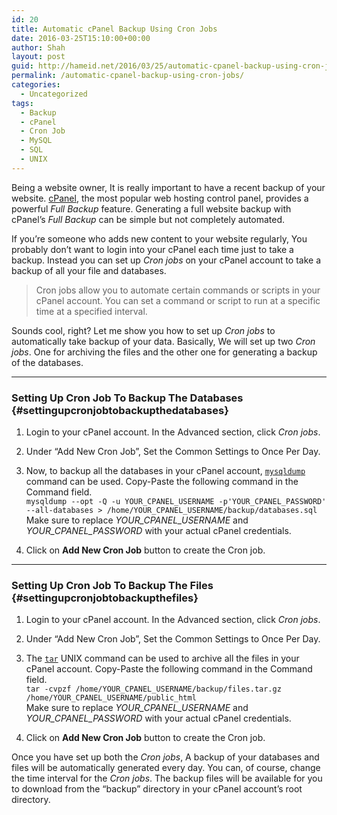 ```yaml
---
id: 20
title: Automatic cPanel Backup Using Cron Jobs
date: 2016-03-25T15:10:00+00:00
author: Shah
layout: post
guid: http://hameid.net/2016/03/25/automatic-cpanel-backup-using-cron-jobs/
permalink: /automatic-cpanel-backup-using-cron-jobs/
categories:
  - Uncategorized
tags:
  - Backup
  - cPanel
  - Cron Job
  - MySQL
  - SQL
  - UNIX
---
```

Being a website owner, It is really important to have a recent backup of your website. [cPanel](https://en.wikipedia.org/wiki/CPanel), the most popular web hosting control panel, provides a powerful _Full Backup_ feature. Generating a full website backup with cPanel’s _Full Backup_ can be simple but not completely automated.

If you’re someone who adds new content to your website regularly, You probably don’t want to login into your cPanel each time just to take a backup. Instead you can set up _Cron jobs_ on your cPanel account to take a backup of all your file and databases.

> Cron jobs allow you to automate certain commands or scripts in your cPanel account. You can set a command or script to run at a specific time at a specified interval.

Sounds cool, right? Let me show you how to set up _Cron jobs_ to automatically take backup of your data. Basically, We will set up two _Cron jobs_. One for archiving the files and the other one for generating a backup of the databases.

* * *

### Setting Up Cron Job To Backup The Databases {#settingupcronjobtobackupthedatabases}

  1. Login to your cPanel account. In the Advanced section, click _Cron jobs_.

  2. Under “Add New Cron Job”, Set the Common Settings to Once Per Day.

  3. Now, to backup all the databases in your cPanel account, [`mysqldump`](https://dev.mysql.com/doc/refman/5.5/en/mysqldump.html) command can be used. Copy-Paste the following command in the Command field.  
  ```mysqldump --opt -Q -u YOUR_CPANEL_USERNAME -p'YOUR_CPANEL_PASSWORD' --all-databases > /home/YOUR_CPANEL_USERNAME/backup/databases.sql```  
  Make sure to replace _YOUR\_CPANEL\_USERNAME_ and _YOUR\_CPANEL\_PASSWORD_ with your actual cPanel credentials.

  4. Click on **Add New Cron Job** button to create the Cron job.

* * *
  

### Setting Up Cron Job To Backup The Files {#settingupcronjobtobackupthefiles}

  1. Login to your cPanel account. In the Advanced section, click _Cron jobs_.

  2. Under “Add New Cron Job”, Set the Common Settings to Once Per Day.

  3. The [`tar`](http://linuxcommand.org/man_pages/tar1.html) UNIX command can be used to archive all the files in your cPanel account. Copy-Paste the following command in the Command field.  
  ```tar -cvpzf /home/YOUR_CPANEL_USERNAME/backup/files.tar.gz /home/YOUR_CPANEL_USERNAME/public_html```  
  Make sure to replace _YOUR\_CPANEL\_USERNAME_ and _YOUR\_CPANEL\_PASSWORD_ with your actual cPanel credentials.

  4. Click on **Add New Cron Job** button to create the Cron job.

Once you have set up both the _Cron jobs_, A backup of your databases and files will be automatically generated every day. You can, of course, change the time interval for the _Cron jobs_. The backup files will be available for you to download from the “backup” directory in your cPanel account’s root directory.